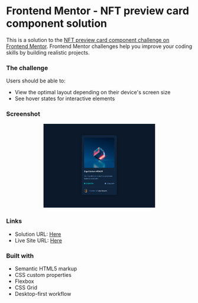 # Frontend Mentor - NFT preview card component solution

This is a solution to the [NFT preview card component challenge on Frontend Mentor](https://www.frontendmentor.io/challenges/nft-preview-card-component-SbdUL_w0U). Frontend Mentor challenges help you improve your coding skills by building realistic projects.

### The challenge

Users should be able to:

- View the optimal layout depending on their device's screen size
- See hover states for interactive elements

### Screenshot

<p align="center" width="100%">
  <img width="60%" src="./images/screenshot.png">
</p>

### Links

- Solution URL: [Here](https://www.frontendmentor.io/challenges/nft-preview-card-component-SbdUL_w0U)
- Live Site URL: [Here](https://robertzelic.github.io/nft-preview-card-component)

### Built with

- Semantic HTML5 markup
- CSS custom properties
- Flexbox
- CSS Grid
- Desktop-first workflow
